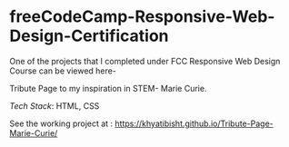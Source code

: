# freeCodeCamp-Responsive-Web-Design-Certification
One of the projects that I completed under FCC Responsive Web Design Course can be viewed here- 

Tribute Page to my inspiration in STEM- Marie Curie.

*Tech Stack*: HTML, CSS

See the working project at 
: https://khyatibisht.github.io/Tribute-Page-Marie-Curie/

<!--- add images -->

